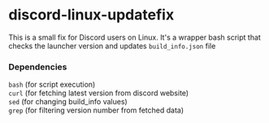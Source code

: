 # discord-linux-updatefix
This is a small fix for Discord users on Linux. It's a wrapper bash script that checks the launcher version and updates `build_info.json` file

### Dependencies
`bash` (for script execution)<br>
`curl` (for fetching latest version from discord website)<br>
`sed` (for changing build_info values)<br>
`grep` (for filtering version number from fetched data)
